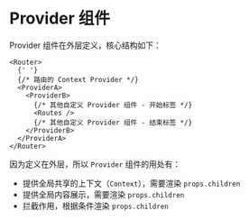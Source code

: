 # Provider 组件
Provider 组件在外层定义，核心结构如下：

```tsx
<Router>
  {' '}
  {/* 路由的 Context Provider */}
  <ProviderA>
    <ProviderB>
      {/* 其他自定义 Provider 组件 - 开始标签 */}
      <Routes />
      {/* 其他自定义 Provider 组件 - 结束标签 */}
    </ProviderB>
  </ProviderA>
</Router>
```

因为定义在外层，所以 `Provider` 组件的用处有：

- 提供全局共享的上下文（`Context`），需要渲染 `props.children`
- 提供全局内容展示，需要渲染 `props.children`
- 拦截作用，根据条件渲染 `props.children`
